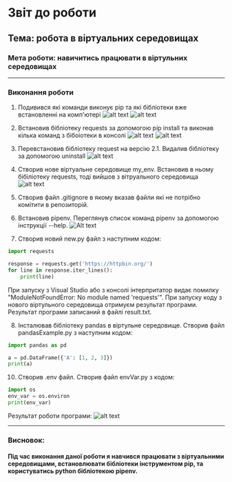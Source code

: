 # Звіт до роботи
## Тема: робота в віртуальних середовищах
### Мета роботи: навичитись працювати в віртульних середовищах 

---
### Виконання роботи
1. Подивився які команди виконує pip та які бібліотеки вже встановленні на комп'ютері
![alt text](images/1.1.png)
![alt text](images/1.2.png)

2. Встановив бібліотеку requests за допомогою pip install та виконав кілька команд з бібоіотеки в консолі
![alt text](images/1.3.png)
![alt text](images/1.3.2.png)

3. Перевстановив бібліотеку request на версію 2.1. Видалив бібліотеку за допомогою uninstall
![alt text](images/1.4.png)

4. Створив нове віртуальне середовище my_env. Встановив в ньому бібіліотеку requests, тоді вийшов з вітруального середовища
![alt text](images/1.5.png)


5. Створив файл .gitignore в якому вказав файли які не потрібно комітити в репозиторій.

6. Встановив pipenv. Переглянув список команд pipenv за допомогою інструкції --help.
![Alt text](images/1.6.png)

7. Створив новий new.py файл з наступним кодом:

```python
import requests

response = requests.get('https://httpbin.org/')
for line in response.iter_lines():
    print(line)
```

При запуску з Visual Studio або з консолі інтерпритатор видає помилку "ModuleNotFoundError: No module named 'requests'". При запуску коду  з нового віртульного середовища отримуєм результат програми. Результат програми записаний в файлі result.txt.

8. Інсталював бібліотеку pandas в віртульне середовище. Створив файл pandasExample.py з наступним кодом:

```python
import pandas as pd

a = pd.DataFrame({'A': [1, 2, 3]})
print(a)
```

10.  Створив .env файл. Створив файл envVar.py з кодом:

```python
import os
env_var = os.environ
print(env_var)
```

Результат роботи програми:
![alt text](images/1.8.png)


---
### Висновок:
#### Під час виконання даної роботи я навчився працювати з віртуальними середовищами, встановлювати бібліотеки інструментом pip, та користуватись python бібліотекою pipenv. 

